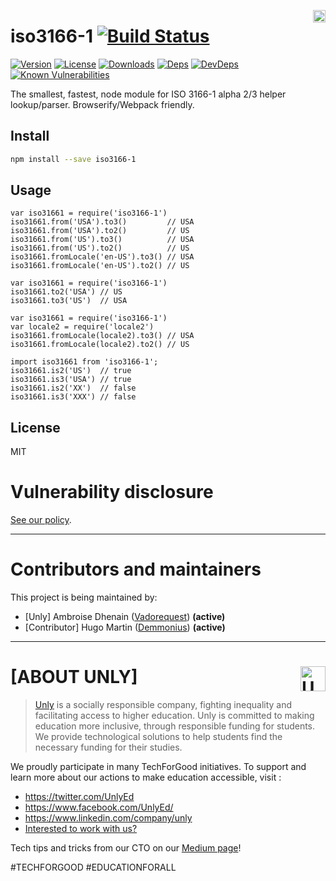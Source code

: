 <a href="https://unly.org"><img src="https://storage.googleapis.com/unly/images/ICON_UNLY.png" align="right" height="20" alt="Unly logo" title="Unly logo" /></a>
# iso3166-1 [![Build Status][travis-image]][travis-url]
[![Version][npm-version-image]][npm-version-url] [![License][npm-license-image]][npm-license-url] [![Downloads][npm-downloads-image]][npm-downloads-url] [![Deps][npm-deps-image]][npm-deps-url] [![DevDeps][npm-devdeps-image]][npm-devdeps-url]
[![Known Vulnerabilities](https://snyk.io/test/github/UnlyEd/iso3166-1/badge.svg?targetFile=package.json)](https://snyk.io/test/github/UnlyEd/iso3166-1?targetFile=package.json)

The smallest, fastest, node module for ISO 3166-1 alpha 2/3 helper lookup/parser. Browserify/Webpack friendly.

## Install

```bash
npm install --save iso3166-1
```

## Usage

```
var iso31661 = require('iso3166-1')
iso31661.from('USA').to3()         // USA
iso31661.from('USA').to2()         // US
iso31661.from('US').to3()          // USA
iso31661.from('US').to2()          // US
iso31661.fromLocale('en-US').to3() // USA
iso31661.fromLocale('en-US').to2() // US
```

```
var iso31661 = require('iso3166-1')
iso31661.to2('USA') // US
iso31661.to3('US')  // USA
```

```
var iso31661 = require('iso3166-1')
var locale2 = require('locale2')
iso31661.fromLocale(locale2).to3() // USA
iso31661.fromLocale(locale2).to2() // US
```

```
import iso31661 from 'iso3166-1';
iso31661.is2('US')  // true
iso31661.is3('USA') // true
iso31661.is2('XX')  // false
iso31661.is3('XXX') // false
```

## License

MIT

# Vulnerability disclosure

[See our policy](https://github.com/UnlyEd/Unly).

---

# Contributors and maintainers

This project is being maintained by:
- [Unly] Ambroise Dhenain ([Vadorequest](https://github.com/vadorequest)) **(active)**
- [Contributor] Hugo Martin ([Demmonius](https://github.com/Demmonius)) **(active)**

---

# **[ABOUT UNLY]** <a href="https://unly.org"><img src="https://storage.googleapis.com/unly/images/ICON_UNLY.png" height="40" align="right" alt="Unly logo" title="Unly logo" /></a>

> [Unly](https://unly.org) is a socially responsible company, fighting inequality and facilitating access to higher education. 
> Unly is committed to making education more inclusive, through responsible funding for students. 
We provide technological solutions to help students find the necessary funding for their studies. 

We proudly participate in many TechForGood initiatives. To support and learn more about our actions to make education accessible, visit : 
- https://twitter.com/UnlyEd
- https://www.facebook.com/UnlyEd/
- https://www.linkedin.com/company/unly
- [Interested to work with us?](https://jobs.zenploy.io/unly/about)

Tech tips and tricks from our CTO on our [Medium page](https://medium.com/unly-org/tech/home)!

#TECHFORGOOD #EDUCATIONFORALL


[npm-version-url]: https://www.npmjs.com/package/iso3166-1
[npm-version-image]: https://img.shields.io/npm/v/iso3166-1.svg
[npm-license-url]: https://github.com/moimikey/iso3166-1/blob/master/LICENSE
[npm-license-image]: https://img.shields.io/npm/l/iso3166-1.svg
[npm-downloads-url]: https://www.npmjs.com/package/iso3166-1
[npm-downloads-image]: https://img.shields.io/npm/dm/iso3166-1.svg
[npm-deps-url]: https://david-dm.org/moimikey/iso3166-1
[npm-deps-image]: https://img.shields.io/david/moimikey/iso3166-1.svg
[npm-devdeps-url]: https://david-dm.org/moimikey/iso3166-1
[npm-devdeps-image]: https://img.shields.io/david/dev/moimikey/iso3166-1.svg
[travis-url]: https://travis-ci.org/moimikey/iso3166-1
[travis-image]: https://travis-ci.org/moimikey/iso3166-1.svg?branch=master
